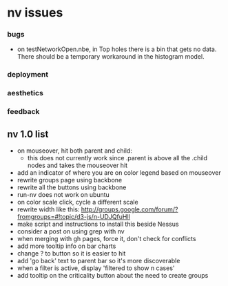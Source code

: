 nv issues
==============
### bugs
- on testNetworkOpen.nbe, in Top holes there is a bin that gets no data. There should be a temporary workaround in the histogram model.

### deployment

### aesthetics

### feedback

nv 1.0 list
--------------
- on mouseover, hit both parent and child:
  - this does not currently work since .parent is above all the .child nodes and takes the mouseover hit
- add an indicator of where you are on color legend based on mouseover
- rewrite groups page using backbone
- rewrite all the buttons using backbone
- run-nv does not work on ubuntu
- on color scale click, cycle a different scale
- rewrite width like this: http://groups.google.com/forum/?fromgroups=#!topic/d3-js/n-UDJQfuHlI 
- make script and instructions to install this beside Nessus
- consider a post on using grep with nv
- when merging with gh pages, force it, don't check for conflicts
- add more tooltip info on bar charts 
- change ? to button so it is easier to hit
- add 'go back' text to parent bar so it's more discoverable
- when a filter is active, display 'filtered to show n cases'
- add tooltip on the criticality button about the need to create groups
